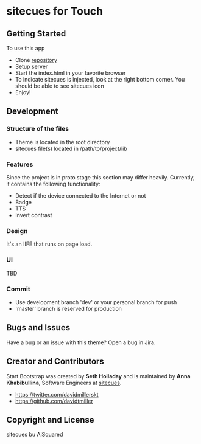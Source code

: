 # sitecues for Touch

## Getting Started

To use this app
* Clone [repository](https://bitbucket.org/ai_squared/sitecues-mobile)
* Setup server
* Start the index.html in your favorite browser
* To indicate sitecues is injected, look at the right bottom corner. You should be able to see sitecues icon
* Enjoy!

## Development

### Structure of the files
* Theme is located in the root directory
* sitecues file(s) located in /path/to/project/lib

### Features
Since the project is in proto stage this section may differ heavily. Currently, it contains the following functionality:
* Detect if the device connected to the Internet or not
* Badge
* TTS
* Invert contrast

### Design
It's an IIFE that runs on page load.

### UI
TBD

### Commit
* Use development branch 'dev' or your personal branch for push
* 'master' branch is reserved for production


## Bugs and Issues

Have a bug or an issue with this theme? Open a bug in Jira.

## Creator and Contributors

Start Bootstrap was created by **Seth Holladay** and is maintained by **Anna Khabibullina**, Software Engineers at [sitecues](http://www.sitecues.com/).

* https://twitter.com/davidmillerskt
* https://github.com/davidtmiller

## Copyright and License

sitecues bu AiSquared
